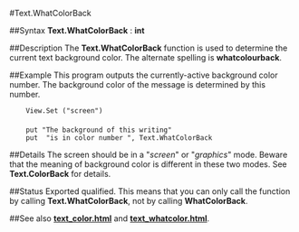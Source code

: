 
#Text.WhatColorBack

##Syntax
**Text.WhatColorBack** : **int**



##Description
The **Text.WhatColorBack** function is used to determine the current text background color. The alternate spelling is **whatcolourback**.



##Example
This program outputs the currently-active background color number. The background color of the message is determined by this number.


        View.Set ("screen")
        
        put "The background of this writing"
        put  "is in color number ", Text.WhatColorBack
##Details
The screen should be in a "_screen_" or "_graphics_" mode. Beware that the meaning of background color is different in these two modes. See **Text.ColorBack** for details.



##Status
Exported qualified.
This means that you can only call the function by calling **Text.WhatColorBack**, not by calling **WhatColorBack**.



##See also
**[text_color.html](Text.Color)** and **[text_whatcolor.html](Text.WhatColor)**.


